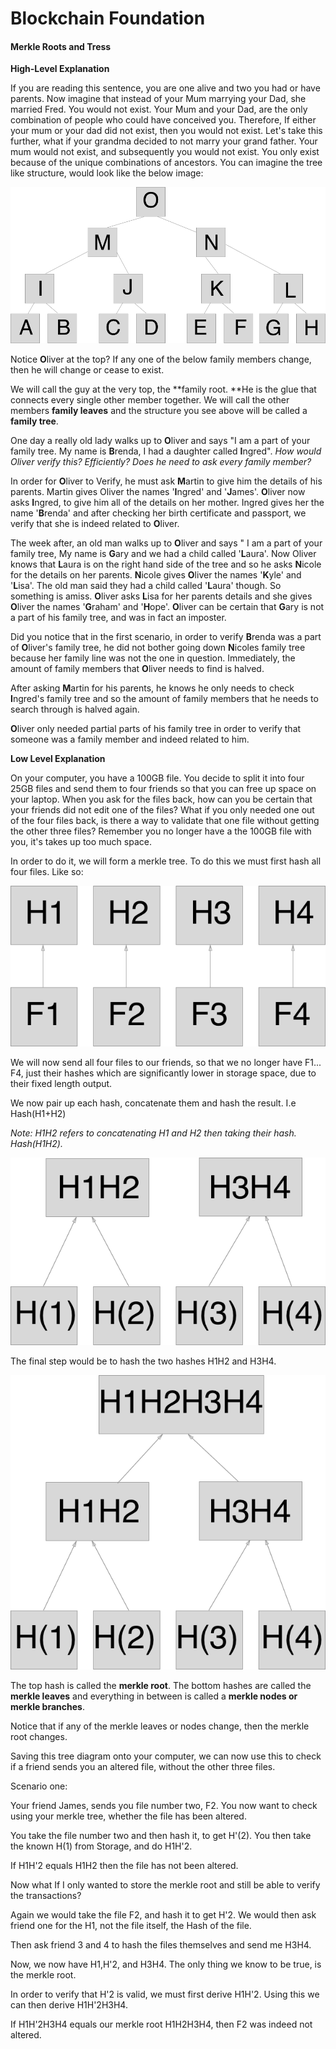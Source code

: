 # **Blockchain Foundation**

#### Merkle Roots and Tress

**High-Level Explanation**

If you are reading this sentence, you are one alive and two you had or have parents.  Now imagine that instead of your Mum marrying your Dad, she married Fred. You would not exist. Your Mum and your Dad, are the only combination of people who could have conceived you. Therefore, If either your mum or your dad did not exist, then you would not exist. Let's take this further, what if your grandma decided to not marry your grand father. Your mum would not exist, and subsequently you would not exist. You only exist because of the unique combinations of ancestors. You can imagine the tree like structure, would look like the below image:

![](/assets/Tree.png)

Notice **O**liver at the top? If any one of the below family members change, then he will change or cease to exist.

We will call the guy at the very top, the **family root. **He is the glue that connects every single other member together. We will call the other members **family leaves** and the structure you see above will be called a **family tree**.

One day a really old lady walks up to **O**liver and says "I am a part of your family tree. My name is **B**renda, I had a daughter called **I**ngred". _How would Oliver verify this? Efficiently? Does he need to ask every family member?_

In order for **O**liver to Verify, he must ask **M**artin to give him the details of his parents. Martin gives Oliver the names '**I**ngred' and '**J**ames'. **O**liver now asks **I**ngred, to give him all of the details on her mother. Ingred gives her the name '**B**renda' and after checking her birth certificate and passport, we verify that she is indeed related to **O**liver.

The week after, an old man walks up to **O**liver and says " I am a part of your family tree, My name is **G**ary and we had a child called '**L**aura'. Now Oliver knows that **L**aura is on the right hand side of the tree and so he asks **N**icole for the details on her parents. **N**icole gives **O**liver the names '**K**yle' and '**L**isa'. The old man said they had a child called '**L**aura' though. So something is amiss. **O**liver asks **L**isa for her parents details and she gives **O**liver the names '**G**raham' and '**H**ope'. **O**liver can be certain that **G**ary is not a part of his family tree, and was in fact an imposter.

Did you notice that in the first scenario, in order to verify **B**renda was a part of **O**liver's family tree, he did not bother going down **N**icoles family tree because her family line was not the one in question. Immediately, the amount of family members that **O**liver needs to find is halved.

After asking **M**artin for his parents, he knows he only needs to check **I**ngred's family tree and so the amount of family members that he needs to search through is halved again.

**O**liver only needed partial parts of his family tree in order to verify that someone was a family member and indeed related to him.

**Low Level Explanation**

On your computer, you have a 100GB file. You decide to split it into four 25GB files and send them to four friends so that you can free up space on your laptop. When you ask for the files back, how can you be certain that your friends did not edit one of the files? What if you only needed one out of the four files back, is there a way to validate that one file without getting the other three files? Remember you no longer have a the 100GB file with you, it's takes up too much space.

In order to do it, we will form a merkle tree. To do this we must first hash all four files. Like so:

![](/assets/filetohash.png)

We will now send all four files to our friends, so that we no longer have F1... F4, just their hashes which are significantly lower in storage space, due to their fixed length output.

We now pair up each hash, concatenate them  and hash the result. I.e Hash\(H1+H2\)

_Note: H1H2  refers to concatenating H1 and H2 then taking their hash. Hash\(H1H2\)._

![](/assets/Group.png)

The final step would be to hash the two hashes H1H2 and H3H4.

![](/assets/Group2.png)

The top hash is called the **merkle root**. The bottom hashes are called the **merkle leaves** and everything in between is called a **merkle nodes or merkle branches**.

Notice that if any of the merkle leaves or nodes change, then the merkle root changes.

Saving this tree diagram onto your computer, we can now use this to check if a friend sends you an altered file, without the other three files.

Scenario one:

Your friend James, sends you file number two, F2. You now want to check using your merkle tree, whether the file has been altered.

You take the file number two and then hash it, to get H'\(2\). You then take the known H\(1\) from Storage, and do H1H'2.

If H1H'2  equals H1H2 then the file has not been altered.

Now what If I only wanted to store the merkle root and still be able to verify the transactions?

Again we would take the file F2, and hash it to get H'2. We would then ask friend one for the H1, not the file itself, the Hash of the file.

Then ask friend 3 and 4 to hash the files themselves and send me H3H4.

Now, we now have H1,H'2, and H3H4. The only thing we know to be true, is the merkle root.

In order to verify that H'2 is valid, we must first derive H1H'2. Using this we can then derive H1H'2H3H4.

If H1H'2H3H4 equals our merkle root H1H2H3H4, then F2 was indeed not altered.

